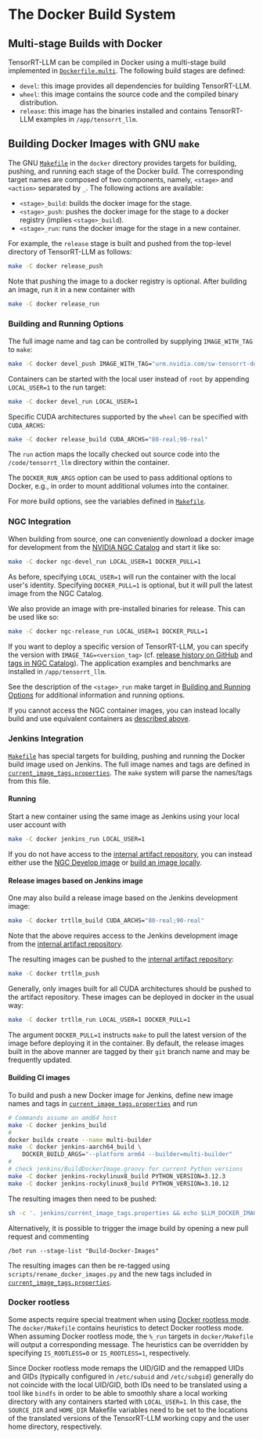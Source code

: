 # The Docker Build System

## Multi-stage Builds with Docker

TensorRT-LLM can be compiled in Docker using a multi-stage build implemented in [`Dockerfile.multi`](Dockerfile.multi).
The following build stages are defined:

* `devel`: this image provides all dependencies for building TensorRT-LLM.
* `wheel`: this image contains the source code and the compiled binary distribution.
* `release`: this image has the binaries installed and contains TensorRT-LLM examples in `/app/tensorrt_llm`.

## Building Docker Images with GNU `make`

The GNU [`Makefile`](Makefile) in the `docker` directory provides targets for building, pushing, and running each stage
of the Docker build. The corresponding target names are composed of two components, namely, `<stage>` and `<action>`
separated by `_`. The following actions are available:

* `<stage>_build`: builds the docker image for the stage.
* `<stage>_push`: pushes the docker image for the stage to a docker registry (implies `<stage>_build`).
* `<stage>_run`: runs the docker image for the stage in a new container.

For example, the `release` stage is built and pushed from the top-level directory of TensorRT-LLM as follows:

```bash
make -C docker release_push
```

Note that pushing the image to a docker registry is optional. After building an image, run it in a new container with
```bash
make -C docker release_run
```

### Building and Running Options

The full image name and tag can be controlled by supplying `IMAGE_WITH_TAG` to `make`:

```bash
make -C docker devel_push IMAGE_WITH_TAG="urm.nvidia.com/sw-tensorrt-docker/tensorrt-llm:dev"
```

Containers can be started with the local user instead of `root` by appending `LOCAL_USER=1` to the run target:

```bash
make -C docker devel_run LOCAL_USER=1
```

Specific CUDA architectures supported by the `wheel` can be specified with `CUDA_ARCHS`:

```bash
make -C docker release_build CUDA_ARCHS="80-real;90-real"
```

The `run` action maps the locally checked out source code into the `/code/tensorrt_llm` directory within the container.

The `DOCKER_RUN_ARGS` option can be used to pass additional options to Docker,
e.g., in order to mount additional volumes into the container.

For more build options, see the variables defined in [`Makefile`](Makefile).

### NGC Integration

When building from source, one can conveniently download a docker image for development from
the [NVIDIA NGC Catalog](https://catalog.ngc.nvidia.com/) and start it like so:

```bash
make -C docker ngc-devel_run LOCAL_USER=1 DOCKER_PULL=1
```

As before, specifying `LOCAL_USER=1` will run the container with the local user's identity. Specifying `DOCKER_PULL=1`
is optional, but it will pull the latest image from the NGC Catalog.

We also provide an image with pre-installed binaries for release. This can be used like so:

```bash
make -C docker ngc-release_run LOCAL_USER=1 DOCKER_PULL=1
```

If you want to deploy a specific version of TensorRT-LLM, you can specify the version with
`IMAGE_TAG=<version_tag>` (cf. [release history on GitHub](https://github.com/NVIDIA/TensorRT-LLM/releases) and [tags in NGC Catalog](https://catalog.ngc.nvidia.com/orgs/nvidia/teams/tensorrt-llm/containers/release/tags)). The application examples and benchmarks are installed
in `/app/tensorrt_llm`.

See the description of the `<stage>_run` make target in
[Building and Running Options](#building-and-running-options) for additional information and
running options.

If you cannot access the NGC container images, you can instead locally build and use
equivalent containers as [described above](#building-docker-images-with-gnu-make).

### Jenkins Integration

[`Makefile`](Makefile) has special targets for building, pushing and running the Docker build image used on Jenkins.
The full image names and tags are defined in [`current_image_tags.properties`](../jenkins/current_image_tags.properties). The `make`
system will parse the names/tags from this file.

#### Running

Start a new container using the same image as Jenkins using your local user account with

```bash
make -C docker jenkins_run LOCAL_USER=1
```

If you do not have access to the [internal artifact repository](https://urm.nvidia.com/artifactory/sw-tensorrt-docker/tensorrt-llm/), you can instead either use the [NGC Develop
image](#ngc-integration) or [build an image locally](#building-docker-images-with-gnu-make).

#### Release images based on Jenkins image

One may also build a release image based on the Jenkins development image:

```bash
make -C docker trtllm_build CUDA_ARCHS="80-real;90-real"
```

Note that the above requires access to the Jenkins development image from the
[internal artifact repository](https://urm.nvidia.com/artifactory/sw-tensorrt-docker/tensorrt-llm/).

The resulting images can be pushed to
the [internal artifact repository](https://urm.nvidia.com/artifactory/sw-tensorrt-docker/tensorrt-llm-staging/release/):

```bash
make -C docker trtllm_push
```

Generally, only images built for all CUDA architectures should be pushed to the artifact repository. These images can
be deployed in docker in the usual way:

```bash
make -C docker trtllm_run LOCAL_USER=1 DOCKER_PULL=1
```

The argument `DOCKER_PULL=1` instructs `make` to pull the latest version of the image before deploying it in the container.
By default, the release images built in the above manner are tagged by their `git` branch name and may be frequently updated.

#### Building CI images

To build and push a new Docker image for Jenkins, define new image names and tags in [`current_image_tags.properties`](../jenkins/current_image_tags.properties) and run

```bash
# Commands assume an amd64 host
make -C docker jenkins_build
#
docker buildx create --name multi-builder
make -C docker jenkins-aarch64_build \
    DOCKER_BUILD_ARGS="--platform arm64 --builder=multi-builder"
#
# check jenkins/BuildDockerImage.groovy for current Python versions
make -C docker jenkins-rockylinux8_build PYTHON_VERSION=3.12.3
make -C docker jenkins-rockylinux8_build PYTHON_VERSION=3.10.12
```

The resulting images then need to be pushed:

```bash
sh -c '. jenkins/current_image_tags.properties && echo $LLM_DOCKER_IMAGE $LLM_SBSA_DOCKER_IMAGE $LLM_ROCKYLINUX8_PY310_DOCKER_IMAGE $LLM_ROCKYLINUX8_PY312_DOCKER_IMAGE' | tr ' ' '\n' | xargs -I{} docker push {}
```

Alternatively, it is possible to trigger the image build by opening a new pull request and commenting

```text
/bot run --stage-list "Build-Docker-Images"
```

The resulting images can then be re-tagged using `scripts/rename_docker_images.py`
and the new tags included in [`current_image_tags.properties`](../jenkins/current_image_tags.properties).

### Docker rootless

Some aspects require special treatment when using [Docker rootless mode](https://docs.docker.com/engine/security/rootless/). The `docker/Makefile` contains heuristics to detect Docker rootless mode. When assuming
Docker rootless mode, the `%_run` targets in `docker/Makefile` will output
a corresponding message. The heuristics can be overridden by specifying
`IS_ROOTLESS=0` or `IS_ROOTLESS=1`, respectively.

Since Docker rootless mode remaps the UID/GID and the remapped UIDs and GIDs
 (typically configured in `/etc/subuid` and `/etc/subgid`) generally do not coincide
with the local UID/GID, both IDs need to be translated using a tool like `bindfs` in order to be able to smoothly share a local working directory with any containers
started with `LOCAL_USER=1`. In this case, the `SOURCE_DIR` and `HOME_DIR` Makefile variables need to be set to the locations of the translated versions of the TensorRT-LLM working copy and the user home directory, respectively.
